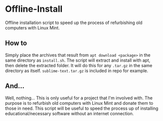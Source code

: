 # Offline-Install
Offline installation script to speed up the process of refurbishing old computers with Linux Mint. 

## How to
Simply place the archives that result from ```apt download <package>``` in the same directory as ```install.sh```.
The script will extract and install with apt, then delete the extracted folder.
It will do this for any ```.tar.gz``` in the same directory as itself.
```sublime-text.tar.gz``` is included in repo for example.

## And...
Well, nothing... This is only useful for a project that I'm involved with. The purpose is to refurbish old computers with Linux Mint and donate them to those in need. This script will be useful to speed the process up of installing educational/necessary software without an internet connection.
